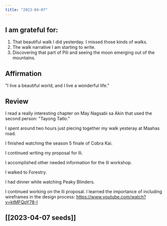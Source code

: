 ```yaml
---
title: "2023-04-07"
---
```

## I am grateful for:
1. That beautiful walk I did yesterday. I missed those kinds of walks.
2. The walk narrative I am starting to write.
3. Discovering that part of Pili and seeing the moon emerging out of the mountains.

## Affirmation

"I live a beautiful world, and I live a wonderful life."

## Review

I read a really interesting chapter on May Nagsabi sa Akin that used the second person: "Tayong Tatlo."

I spent around two hours just piecing together my walk yesteray at Maahas road.

I finished watching the season 5 finale of Cobra Kai.

I continued writing my proposal for Ili.

I accomplished other needed information for the Ili workshop.

I walked to Forestry.

I had dinner while watching Peaky Blinders.

I continued working on the Ili proposal. I learned the importance of including wireframes in the design process: https://www.youtube.com/watch?v=ktMFQpY78-I

## [[2023-04-07 seeds]]
